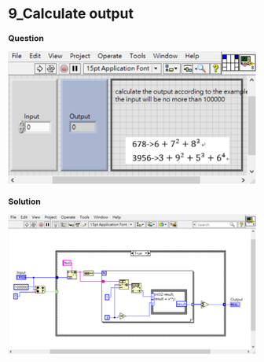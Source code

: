 # 9_Calculate output
### Question
![Question](https://github.com/Offliners/LabVIEW_projects/blob/master/LabVIEW-Fast-Coding-Challenge/Question9/9_Calculate%20output.vi%20Front%20Panel.png)

### Solution
![Solution](https://github.com/Offliners/LabVIEW_projects/blob/master/LabVIEW-Fast-Coding-Challenge/Question9/9_Calculate%20output.vi%20Block%20Diagram.png)
